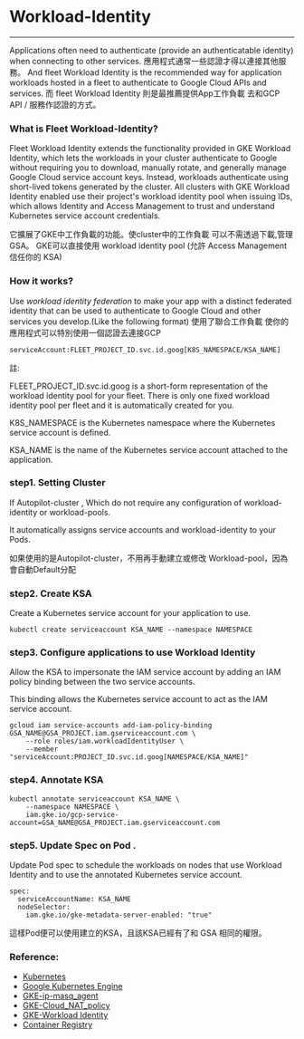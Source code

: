 Workload-Identity
===
--- 
Applications often need to authenticate (provide an authenticatable identity) when connecting to other services.
應用程式通常一些認證才得以連接其他服務。
And fleet Workload Identity is the recommended way for application workloads hosted in a fleet to authenticate to Google Cloud APIs and services.
而 fleet Workload Identity 則是最推薦提供App工作負載 去和GCP API / 服務作認證的方式。
### What is Fleet Workload-Identity?

Fleet Workload Identity extends the functionality provided in GKE Workload Identity, which lets the workloads in your cluster authenticate to Google without requiring you to download, manually rotate, and generally manage Google Cloud service account keys. Instead, workloads authenticate using short-lived tokens generated by the cluster. All clusters with GKE Workload Identity enabled use their project's workload identity pool when issuing IDs, which allows Identity and Access Management to trust and understand Kubernetes service account credentials.

它擴展了GKE中工作負載的功能。使cluster中的工作負載 可以不需透過下載,管理GSA。
GKE可以直接使用 workload identity pool (允許 Access Management 信任你的 KSA)

### How it works?
Use *workload identity federation* to make your app  with a distinct federated identity that can be used to authenticate to Google Cloud and other services you develop.(Like the following format)
使用了聯合工作負載 使你的應用程式可以特別使用一個認證去連接GCP

```
serviceAccount:FLEET_PROJECT_ID.svc.id.goog[K8S_NAMESPACE/KSA_NAME]
```
註:

FLEET_PROJECT_ID.svc.id.goog is a short-form representation of the workload identity pool for your fleet. There is only one fixed workload identity pool per fleet and it is automatically created for you.

K8S_NAMESPACE is the Kubernetes namespace where the Kubernetes service account is defined.

KSA_NAME is the name of the Kubernetes service account attached to the application.


### step1. Setting Cluster

If Autopilot-cluster , Which do not require any configuration of workload-identity or workload-pools.

It automatically assigns service accounts and workload-identity to your Pods.

如果使用的是Autopilot-cluster，不用再手動建立或修改 Workload-pool，因為會自動Default分配

### step2. Create KSA
Create a Kubernetes service account for your application to use.

```
kubectl create serviceaccount KSA_NAME --namespace NAMESPACE
```

### step3. Configure applications to use Workload Identity

Allow the KSA to impersonate the IAM service account by adding an IAM policy binding between the two service accounts.

This binding allows the Kubernetes service account to act as the IAM service account.

```
gcloud iam service-accounts add-iam-policy-binding GSA_NAME@GSA_PROJECT.iam.gserviceaccount.com \
    --role roles/iam.workloadIdentityUser \
    --member "serviceAccount:PROJECT_ID.svc.id.goog[NAMESPACE/KSA_NAME]"
```
### step4. Annotate KSA

```
kubectl annotate serviceaccount KSA_NAME \
    --namespace NAMESPACE \
    iam.gke.io/gcp-service-account=GSA_NAME@GSA_PROJECT.iam.gserviceaccount.com
```

### step5. Update Spec on Pod .

Update Pod spec to schedule the workloads on nodes that use Workload Identity and to use the annotated Kubernetes service account.

```
spec:
  serviceAccountName: KSA_NAME
  nodeSelector:
    iam.gke.io/gke-metadata-server-enabled: "true"
```

這樣Pod便可以使用建立的KSA，且該KSA已經有了和 GSA 相同的權限。

### Reference:
- [Kubernetes](https://docs.docker.com/get-started/overview/)
- [Google Kubernetes Engine](https://docs.docker.com/engine/reference/commandline/cli/)
- [GKE-ip-masq_agent](https://cloud.google.com/kubernetes-engine/docs/how-to/ip-masquerade-agent?hl=zh-cn)
- [GKE-Cloud_NAT_policy](https://cloud.google.com/kubernetes-engine/docs/how-to/egress-nat-policy-ip-masq-autopilot)
- [GKE-Workload Identity](https://cloud.google.com/kubernetes-engine/docs/how-to/workload-identity)
- [Container Registry](https://cloud.google.com/container-registry/docs)